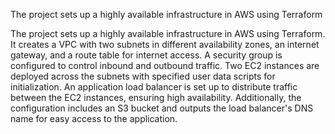The project sets up a highly available infrastructure in AWS using Terraform


The project sets up a highly available infrastructure in AWS using Terraform. It creates a VPC with two subnets in different availability zones, an internet gateway, and a route table for internet access. A security group is configured to control inbound and outbound traffic. Two EC2 instances are deployed across the subnets with specified user data scripts for initialization. An application load balancer is set up to distribute traffic between the EC2 instances, ensuring high availability. Additionally, the configuration includes an S3 bucket and outputs the load balancer's DNS name for easy access to the application.
